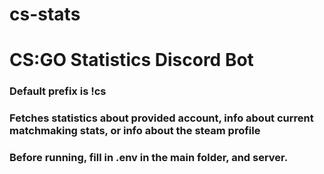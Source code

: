 # cs-stats
# CS:GO Statistics Discord Bot
### Default prefix is !cs <command> <args>
### Fetches statistics about provided account, info about current matchmaking stats, or info about the steam profile
### Before running, fill in .env in the main folder, and server.
